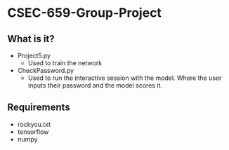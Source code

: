 # CSEC-659-Group-Project


## What is it?
* Project5.py
  * Used to train the network
* CheckPassword.py
  * Used to run the interactive session with the model. Where the user inputs their password and the model scores it.

## Requirements
* rockyou.txt
* tensorflow
* numpy
